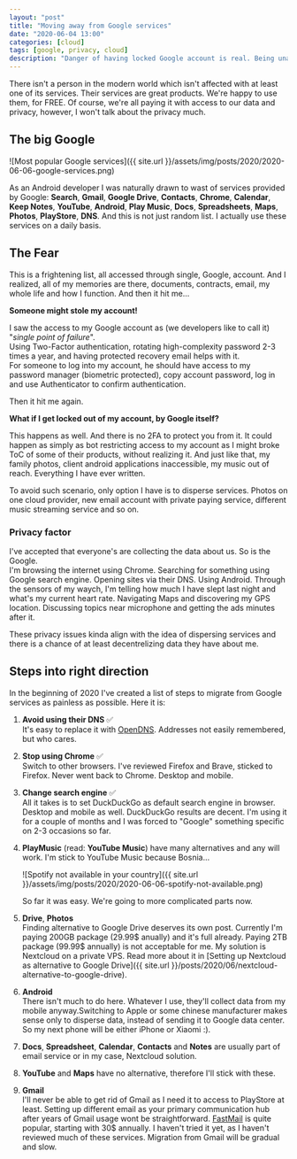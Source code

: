 ```yaml
---
layout: "post"
title: "Moving away from Google services"
date: "2020-06-04 13:00"
categories: [cloud]
tags: [google, privacy, cloud]
description: "Danger of having locked Google account is real. Being unable to access your data is frightening. I've started my mission of migrating from Google services and dispersing access to my data. This is how."
---
```


There isn't a person in the modern world which isn't affected with at least one of its services. Their services are great products. We're happy to use them, for FREE. Of course, we're all paying it with access to our data and privacy, however, I won't talk about the privacy much.

## The big Google

![Most popular Google services]({{ site.url }}/assets/img/posts/2020/2020-06-06-google-services.png)

As an Android developer I was naturally drawn to wast of services provided by Google: **Search**, **Gmail**, **Google Drive**, **Contacts**, **Chrome**, **Calendar**, **Keep Notes**, **YouTube**, **Android**, **Play Music**, **Docs**, **Spreadsheets**, **Maps**, **Photos**, **PlayStore**, **DNS**. And this is not just random list. I actually use these services on a daily basis.

## The Fear

This is a frightening list, all accessed through single, Google, account. And I realized, all of my memories are there, documents, contracts, email, my whole life and how I function. And then it hit me...

**Someone might stole my account!**  

I saw the access to my Google account as (we developers like to call it) "_single point of failure_".  
Using Two-Factor authentication, rotating high-complexity password 2-3 times a year, and having protected recovery email helps with it.  
For someone to log into my account, he should have access to my password manager (biometric protected), copy account password, log in and use Authenticator to confirm authentication.

Then it hit me again.

**What if I get locked out of my account, by Google itself?**

This happens as well. And there is no 2FA to protect you from it. It could happen as simply as bot restricting access to my account as I might broke ToC of some of their products, without realizing it. And just like that, my family photos, client android applications inaccessible, my music out of reach. Everything I have ever written.

To avoid such scenario, only option I have is to disperse services. Photos on one cloud provider, new email account with private paying service, different music streaming service and so on.

### Privacy factor

I've accepted that everyone's are collecting the data about us. So is the Google.  
I'm browsing the internet using Chrome. Searching for something using Google search engine. Opening sites via their DNS. Using Android. Through the sensors of my waych, I'm telling how much I have slept last night and what's my current heart rate. Navigating Maps and discovering my GPS location. Discussing topics near microphone and getting the ads minutes after it.

These privacy issues kinda align with the idea of dispersing services and there is a chance of at least decentrelizing data they have about me.

## Steps into right direction

In the beginning of 2020 I've created a list of steps to migrate from Google services as painless as possible. Here it is:

1. **Avoid using their DNS** ✅  
It's easy to replace it with [OpenDNS](https://www.opendns.com/). Addresses not easily remembered, but who cares.
2. **Stop using Chrome** ✅  
Switch to other browsers. I've reviewed Firefox and Brave, sticked to Firefox. Never went back to Chrome. Desktop and mobile.
3. **Change search engine** ✅  
All it takes is to set DuckDuckGo as default search engine in browser. Desktop and mobile as well. DuckDuckGo results are decent. I'm using it for a couple of months and I was forced to "Google" something specific on 2-3 occasions so far.
4. **PlayMusic** (read: **YouTube Music**) have many alternatives and any will work. I'm stick to YouTube Music because Bosnia...

    ![Spotify not available in your country]({{ site.url }}/assets/img/posts/2020/2020-06-06-spotify-not-available.png)

    So far it was easy. We're going to more complicated parts now.

5. **Drive**, **Photos**  
Finding alternative to Google Drive deserves its own post. Currently I'm paying 200GB package (29.99$ anually) and it's full already. Paying 2TB package (99.99$ annually) is not acceptable for me. My solution is Nextcloud on a private VPS. Read more about it in [Setting up Nextcloud as alternative to Google Drive]({{ site.url }}/posts/2020/06/nextcloud-alternative-to-google-drive).
6. **Android**  
There isn't much to do here. Whatever I use, they'll collect data from my mobile anyway.Switching to Apple or some chinese manufacturer makes sense only to disperse data, instead of sending it to Google data center. So my next phone will be either iPhone or Xiaomi :).
7. **Docs**, **Spreadsheet**, **Calendar**, **Contacts** and **Notes** are usually part of email service or in my case, Nextcloud solution.
8. **YouTube** and **Maps** have no alternative, therefore I'll stick with these.
9. **Gmail**  
I'll never be able to get rid of Gmail as I need it to access to PlayStore at least. Setting up different email as your primary communication hub after years of Gmail usage wont be straightforward. [FastMail](https://www.fastmail.com/) is quite popular, starting with 30$ annually. I haven't tried it yet, as I haven't reviewed much of these services.
Migration from Gmail will be gradual and slow.

